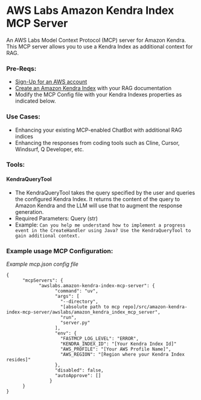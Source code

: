 # AWS Labs Amazon Kendra Index MCP Server

An AWS Labs Model Context Protocol (MCP) server for Amazon Kendra. This MCP server allows you to use a Kendra Index as additional context for RAG.

### Pre-Reqs:

* [Sign-Up for an AWS account](https://aws.amazon.com/free/?trk=78b916d7-7c94-4cab-98d9-0ce5e648dd5f&sc_channel=ps&ef_id=Cj0KCQjwxJvBBhDuARIsAGUgNfjOZq8r2bH2OfcYfYTht5v5I1Bn0lBKiI2Ii71A8Gk39ZU5cwMLPkcaAo_CEALw_wcB:G:s&s_kwcid=AL!4422!3!432339156162!e!!g!!aws%20sign%20up!9572385111!102212379327&gad_campaignid=9572385111&gbraid=0AAAAADjHtp99c5A9DUyUaUQVhVEoi8of3&gclid=Cj0KCQjwxJvBBhDuARIsAGUgNfjOZq8r2bH2OfcYfYTht5v5I1Bn0lBKiI2Ii71A8Gk39ZU5cwMLPkcaAo_CEALw_wcB)
* [Create an Amazon Kendra Index](https://docs.aws.amazon.com/kendra/latest/dg/create-index.html) with your RAG documentation
* Modify the MCP Config file with your Kendra Indexes properties as indicated below.

### Use Cases:

* Enhancing your existing MCP-enabled ChatBot with additional RAG indices
* Enhancing the responses from coding tools such as Cline, Cursor, Windsurf, Q Developer, etc.

### Tools:

#### KendraQueryTool

  - The KendraQueryTool takes the query specified by the user and queries the configured Kendra Index. It returns the content of the query to Amazon Kendra and the LLM will use that to augment the response generation.
  - Required Parameters: Query (str)
  - Example: `Can you help me understand how to implement a progress event in the CreateHandler using Java? Use the KendraQueryTool to gain additional context.`


### Example usage MCP Configuration:
*Example mcp.json config file*
```
{
      "mcpServers": {
            "awslabs.amazon-kendra-index-mcp-server": {
                  "command": "uv",
                  "args": [
                    "--directory",
                    "[absolute path to mcp repo]/src/amazon-kendra-index-mcp-server/awslabs/amazon_kendra_index_mcp_server",
                    "run",
                    "server.py"
                  ],
                  "env": {
                    "FASTMCP_LOG_LEVEL": "ERROR",
                    "KENDRA_INDEX_ID": "[Your Kendra Index Id]"
                    "AWS_PROFILE": "[Your AWS Profile Name]",
                    "AWS_REGION": "[Region where your Kendra Index resides]"
                  },
                  "disabled": false,
                  "autoApprove": []
                }
      }
}
```
